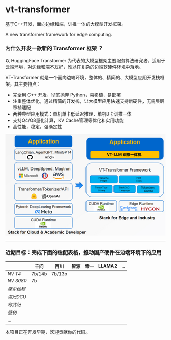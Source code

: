 # vt-transformer
基于C++开发，面向边缘和端，训推一体的大模型开发框架。

A new transformer framework for edge computing.

### 为什么开发一款新的 Transformer 框架 ？
 
以 HuggingFace Transformer 为代表的大模型框架主要服务算法研究者，适用于云端环境，对边缘和端不友好，难以在复杂的边端软硬件环境中落地。

VT-Transformer 就是一个面向边端环境，整体的、精简的、大模型应用开发栈框架，其主要特点：

+ 完全用 C++ 开发，彻底抛弃 Python，易移植，易部署
+ 注重整体优化，通过精简的开发栈，让大模型应用快速支持新硬件，无需层层移植适配
+ 两种典型应用模式：单机单卡低延迟推理，单机8卡训推一体
+ 支持Q4/Q8量化计算，KV Cache管理等优化和实用功能
+ 高性能，稳定，强确定性

![Reudce Software Stack](./assets/vt_reduce.png) 

---


### 近期目标：完成下面的适配表格，推动国产硬件在边端环境下的应用

|            | 千问    | 百川     |  智源   |  零一    |  LLAMA2  | ...  |
| --------   | ------- | ------- | ------- | ------- | ------- | ------- |
| *NV T4*    | 7b/14b  | 7b/13b  |         |         |         |        |
| *NV 3080*  | 7b      |         |         |         |         |        |
| *摩尔线程*  |         |         |         |         |         |        |
| *海光DCU*   |         |        |         |         |        |        |
| *寒武纪*    |         |        |          |        |        |        |
| *壁仞*      |         |        |          |         |        |        |
| ...        |         |        |          |         |        |        |


本项目正在开发早期，欢迎贡献你的代码。
